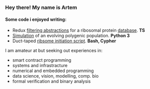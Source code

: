 ### Hey there! My name is Artem


#### Some code i enjoyed writing:

   - Redux [filtering abstractions](https://github.com/rtviii/ribosome.xyz-frontend.ts/blob/master/src/redux/reducers/Filters/ActionTypes.ts) for a ribosomal protein [database](https://ribosome.xyz). __TS__ 
   - [Simulation](https://github.com/rtviii/polygenicity-simulations/blob/master/february/Individual/Individ_T.py) of an evolving polygenic population. __Python 3__
   - Duct-taped [ribsome initiation script](https://github.com/rtviii/ribxz/blob/master/src/resources/cypher-tools/induct_struct..sh). __Bash, Cypher__
 
I am amateur at but seeking out experiences in:

+ smart contract programming
+ systems and infrastracture
+ numerical and embedded programming
+ data science, vision, modelling, comp. bio
+ formal verification and binary analysis
